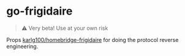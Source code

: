 # go-frigidaire

> ⚠️ Very beta! Use at your own risk

Props [karlg100/homebridge-frigidaire](https://github.com/karlg100/homebridge-frigidaire/) for doing the protocol reverse engineering.
